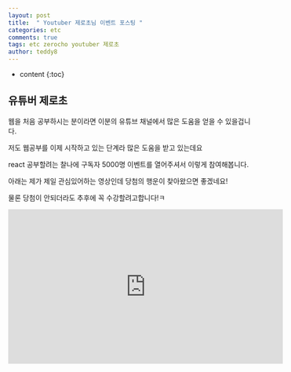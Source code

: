 ```yaml
---
layout: post   
title:  " Youtuber 제로초님 이벤트 포스팅 "
categories: etc
comments: true
tags: etc zerocho youtuber 제로초
author: teddy8  
---
```

* content
{:toc}

## 유튜버 제로초

웹을 처음 공부하시는 분이라면 이분의 유튜브 채널에서 많은 도움을 얻을 수 있을겁니다.<br>

저도 웹공부를 이제 시작하고 있는 단계라 많은 도움을 받고 있는데요

react 공부할려는 찰나에 구독자 5000명 이벤트를 열어주셔서 이렇게 참여해봅니다.

아래는 제가 제일 관심있어하는 영상인데 당첨의 행운이 찾아왔으면 좋겠네요! 

물론 당첨이 안되더라도 추후에 꼭 수강할려고합니다!ㅋ

<iframe width="560" height="315" src="https://www.youtube.com/embed/HeW5mS0PdiU" frameborder="0" allowfullscreen></iframe>